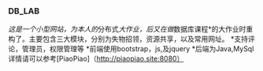 ### DB_LAB
*这是一个小型网站，为本人的*分布式*大作业，后又在做*数据库课程*的大作业时重构了。主要包含三大模块，分别为失物招领，资源共享，以及常用网址。
*支持评论，管理员，权限管理等
*前端使用bootstrap，js,及jquery
*后端为Java,MySql
详情请可以参考[PiaoPiao]（http://piaopiao.site:8080）



